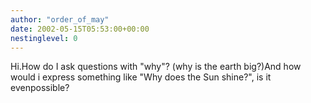 ```yaml
---
author: "order_of_may"
date: 2002-05-15T05:53:00+00:00
nestinglevel: 0
---
```

Hi.How do I ask questions with "why"? (why is the earth big?)And how would i express something like "Why does the Sun shine?", is it evenpossible?